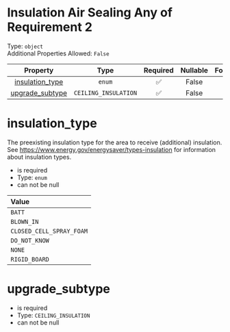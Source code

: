 
Insulation Air Sealing Any of Requirement 2
===========================================
  
Type: `object`  
Additional Properties Allowed: `False`  
  

|Property|Type|Required|Nullable|Format|Title|
| :---: | :---: | :---: | :---: | :---: | :---: |
|[insulation_type](#insulation_type)|`enum`|:white_check_mark:|False|||
|[upgrade_subtype](#upgrade_subtype)|`CEILING_INSULATION`|:white_check_mark:|False|||

insulation_type
===============
  
The preexisting insulation type for the area to receive (additional) insulation. See https://www.energy.gov/energysaver/types-insulation for information about insulation types.  
  

- is required
- Type: `enum`
- can not be null
  

|Value|
| :--- |
|`BATT`|
|`BLOWN_IN`|
|`CLOSED_CELL_SPRAY_FOAM`|
|`DO_NOT_KNOW`|
|`NONE`|
|`RIGID_BOARD`|
  

upgrade_subtype
===============
  
  
  

- is required
- Type: `CEILING_INSULATION`
- can not be null
  
